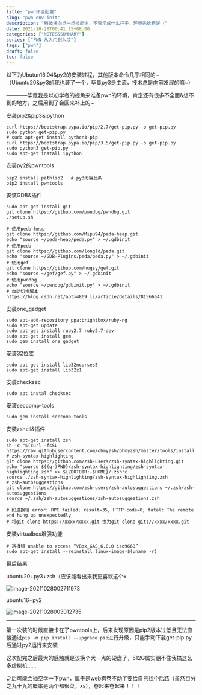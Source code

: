 ```yaml
---
title: "pwn环境配置"
slug: "pwn-env-init"
description: "稍微横向点一点技能树，不管学成什么样子，环境先给搭好（"
date: 2021-10-28T00:41:15+08:00
categories: ["NOTES&SUMMARY"]
series: ["PWN-从入门到入坟"]
tags: ["pwn"]
draft: false
toc: false
---
```


以下为Ubutun16.04&py2的安装过程，其他版本命令几乎相同的~（Ubuntu20&py3的我也装了一个，毕竟py3是主流，技术总是向前发展的嘛~）

————毕竟我是以初学者的视角来准备pwn的环境，肯定还有很多不全面&想不到的地方，之后用到了会回来补上的~

安装pip2&pip3&ipython

```
curl https://bootstrap.pypa.io/pip/2.7/get-pip.py -o get-pip.py
sudo python get-pip.py
# sudo apt-get install python3-pip
curl https://bootstrap.pypa.io/pip/3.5/get-pip.py -o get-pip.py
sudo python3 get-pip.py
sudo apt-get install ipython
```

安装py2的pwntools

```
pip2 install pathlib2   # py3无需此条
pip2 install pwntools
```

安装GDB&插件

```
sudo apt-get install git
git clone https://github.com/pwndbg/pwndbg.git
./setup.sh
```

```
# 使用peda-heap
git clone https://github.com/Mipu94/peda-heap.git
echo "source ~/peda-heap/peda.py" > ~/.gdbinit
# 使用peda
git clone https://github.com/longld/peda.git
echo "source ~/GDB-Plugins/peda/peda.py" > ~/.gdbinit
# 使用gef
git clone https://github.com/hugsy/gef.git
echo "source ~/gef/gef.py" > ~/.gdbinit
# 使用pwndbg
echo "source ~/pwndbg/gdbinit.py" > ~/.gdbinit
# 自动切换脚本 https://blog.csdn.net/aptx4869_li/article/details/81566541
```

安装one_gadget

```
sudo apt-add-repository ppa:brightbox/ruby-ng
sudo apt-get update
sudo apt-get install ruby2.7 ruby2.7-dev
sudo apt-get install gem
sudo gem install one_gadget
```

安装32位库

```
sudo apt-get install lib32ncurses5
sudo apt-get install lib32z1
```

安装checksec

```
sudo apt instal checksec
```

安装seccomp-tools

```
sudo gem install seccomp-tools
```

安装zshell&插件

```
sudo apt-get install zsh
sh -c "$(curl -fsSL https://raw.githubusercontent.com/ohmyzsh/ohmyzsh/master/tools/install.sh)"
# zsh-syntax-highlighting
git clone https://github.com/zsh-users/zsh-syntax-highlighting.git
echo "source ${(q-)PWD}/zsh-syntax-highlighting/zsh-syntax-highlighting.zsh" >> ${ZDOTDIR:-$HOME}/.zshrc
source ./zsh-syntax-highlighting/zsh-syntax-highlighting.zsh
# zsh-autosuggestions
git clone https://github.com/zsh-users/zsh-autosuggestions ~/.zsh/zsh-autosuggestions
source ~/.zsh/zsh-autosuggestions/zsh-autosuggestions.zsh
```

```
# 如遇报错 error: RPC failed; result=35, HTTP code=0; fatal: The remote end hung up unexpectedly
# 将git clone https://xxxx/xxxx.git 换为git clone git://xxxx/xxxx.git
```

安装virtualbox增强功能

```
# 遇报错 unable to access “VBox_GAS_6.0.0 iso9660”
sudo apt-get install --reinstall linux-image-$(uname -r)
```

最后结果

ubuntu20+py3+zsh（应该能看出来我更喜欢这个x

![image-20211028002711973](https://raw.githubusercontent.com/AmiaaaZ/ImageOverCloud/master/wpImg/image-20211028002711973.png)

ubuntu16+py2

![image-20211028003012735](https://raw.githubusercontent.com/AmiaaaZ/ImageOverCloud/master/wpImg/image-20211028003012735.png)

------

第一次装的时候直接卡在了pwntools上，后来发现原因是pip2版本过低且无法直接通过`pip -m pip install --upgrade pip`进行升级，只能手动下载get-pip.py后通过py2运行来安装

这次配完之后最大的感触就是该换个大一点的硬盘了，512G属实绷不住我搞这么多虚拟机……

之后可能会抽空学一下pwn，属于是web狗卷不动了要给自己找个后路（虽然百分之九十九的概率是两个都很菜，xs），卷起来卷起来！！！